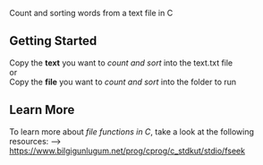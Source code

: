 Count and sorting words from a text file in C
## Getting Started
Copy the **text** you want to *count and sort* into the text.txt file <br>
or <br>
Copy the **file** you want to *count and sort* into the folder to run
 
## Learn More
To learn more about *file functions in C*, take a look at the following resources: --> <br>
https://www.bilgigunlugum.net/prog/cprog/c_stdkut/stdio/fseek
